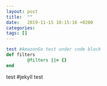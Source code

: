 ```yaml
---
layout: post
title:  ""
date:   2019-11-15 10:15:16 +0200
categories: 
tags: []
---
```


```ruby
test #AmazonGo test under code block
def filters
        @filters ||= {}
end
```
test #jekyll test
